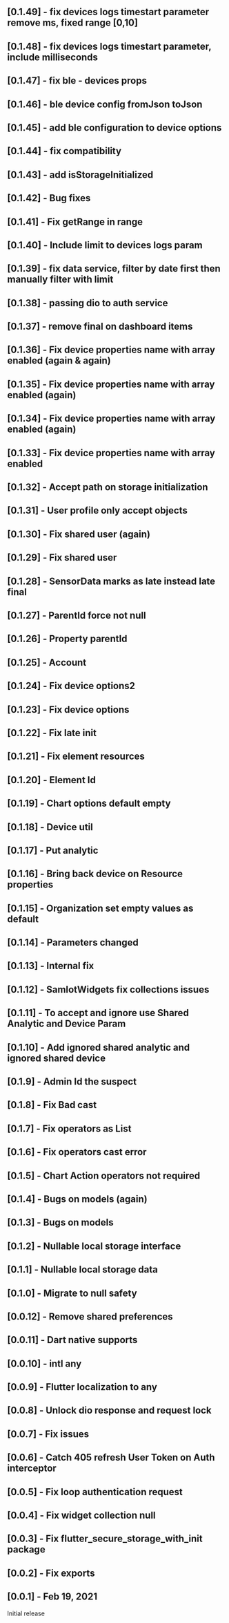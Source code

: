 ## [0.1.49] - fix devices logs timestart parameter remove ms, fixed range [0,10]

## [0.1.48] - fix devices logs timestart parameter, include milliseconds

## [0.1.47] - fix ble - devices props

## [0.1.46] - ble device config fromJson toJson

## [0.1.45] - add ble configuration to device options

## [0.1.44] - fix compatibility

## [0.1.43] - add isStorageInitialized

## [0.1.42] - Bug fixes

## [0.1.41] - Fix getRange in range

## [0.1.40] - Include limit to devices logs param

## [0.1.39] - fix data service, filter by date first then manually filter with limit

## [0.1.38] - passing dio to auth service

## [0.1.37] - remove final on dashboard items

## [0.1.36] - Fix device properties name with array enabled (again & again)

## [0.1.35] - Fix device properties name with array enabled (again)

## [0.1.34] - Fix device properties name with array enabled (again)

## [0.1.33] - Fix device properties name with array enabled

## [0.1.32] - Accept path on storage initialization

## [0.1.31] - User profile only accept objects

## [0.1.30] - Fix shared user (again)

## [0.1.29] - Fix shared user

## [0.1.28] - SensorData marks as late instead late final

## [0.1.27] - ParentId force not null

## [0.1.26] - Property parentId

## [0.1.25] - Account

## [0.1.24] - Fix device options2

## [0.1.23] - Fix device options

## [0.1.22] - Fix late init

## [0.1.21] - Fix element resources

## [0.1.20] - Element Id

## [0.1.19] - Chart options default empty

## [0.1.18] - Device util

## [0.1.17] - Put analytic

## [0.1.16] - Bring back device on Resource properties

## [0.1.15] - Organization set empty values as default 

## [0.1.14] - Parameters changed

## [0.1.13] - Internal fix

## [0.1.12] - SamIotWidgets fix collections issues

## [0.1.11] - To accept and ignore use Shared Analytic and Device Param

## [0.1.10] - Add ignored shared analytic and ignored shared device

## [0.1.9] - Admin Id the suspect

## [0.1.8] - Fix Bad cast

## [0.1.7] - Fix operators as List

## [0.1.6] - Fix operators cast error

## [0.1.5] - Chart Action operators not required

## [0.1.4] - Bugs on models (again)

## [0.1.3] - Bugs on models

## [0.1.2] - Nullable local storage interface

## [0.1.1] - Nullable local storage data

## [0.1.0] - Migrate to null safety

## [0.0.12] - Remove shared preferences

## [0.0.11] - Dart native supports

## [0.0.10] - intl any

## [0.0.9] - Flutter localization to any

## [0.0.8] - Unlock dio response and request lock

## [0.0.7] - Fix issues

## [0.0.6] - Catch 405 refresh User Token on Auth interceptor

## [0.0.5] - Fix loop authentication request

## [0.0.4] - Fix widget collection null

## [0.0.3] - Fix flutter_secure_storage_with_init package

## [0.0.2] - Fix exports

## [0.0.1] - Feb 19, 2021
Initial release
